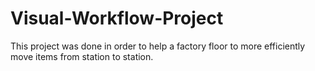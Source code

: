 # Visual-Workflow-Project
This project was done in order to help a factory floor to more efficiently move items from station to station. 
